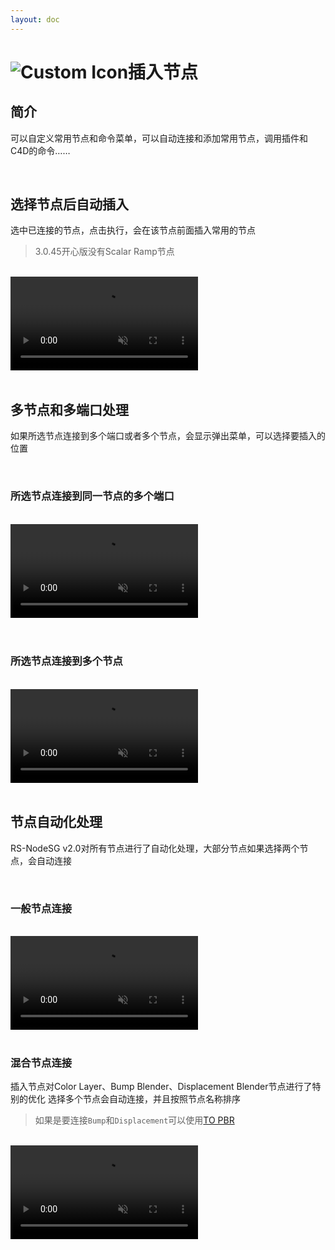 ```yaml
---
layout: doc
---
```

# <span class="h1-icon"><img src="/img/SG-NodeMenu.webp" alt="Custom Icon"></span>插入节点

## 简介

可以自定义常用节点和命令菜单，可以自动连接和添加常用节点，调用插件和C4D的命令……

<br/>

## 选择节点后自动插入
选中已连接的节点，点击执行，会在该节点前面插入常用的节点
> 3.0.45开心版没有Scalar Ramp节点

<br/>

<video  controls autoplay muted>
  <source src="/img/rs-nodesg-2-node-menu-02.webm" type="video/webm">
</video>

<br/>
<br/>


## 多节点和多端口处理
如果所选节点连接到多个端口或者多个节点，会显示弹出菜单，可以选择要插入的位置

<br/>

### 所选节点连接到同一节点的多个端口

<br/>

<video  controls autoplay muted>
  <source src="/img/rs-nodesg-2-node-menu-03.webm" type="video/webm">
</video>

<br/>
<br/>
<br/>

### 所选节点连接到多个节点

<br/>

<video  controls autoplay muted>
  <source src="/img/rs-nodesg-2-node-menu-04.webm" type="video/webm">
</video>

<br/>
<br/>


## 节点自动化处理
RS-NodeSG v2.0对所有节点进行了自动化处理，大部分节点如果选择两个节点，会自动连接

<br/>

### 一般节点连接

<br/>

<video  controls autoplay muted>
  <source src="/img/rs-nodesg-2-node-menu-06.webm" type="video/webm">
</video>

<br/>
<br/>


### 混合节点连接

插入节点对Color Layer、Bump Blender、Displacement Blender节点进行了特别的优化
选择多个节点会自动连接，并且按照节点名称排序

> 如果是要连接`Bump`和`Displacement`可以使用[TO PBR](05-RSG-To_PBR)
<br/>

<video  controls autoplay muted>
  <source src="/img/rs-nodesg-2-node-menu-05.webm" type="video/webm">
</video>

<br/>
<br/>
